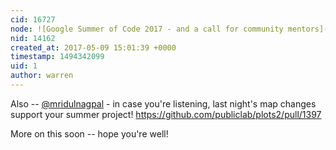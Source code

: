 ```yaml
---
cid: 16727
node: ![Google Summer of Code 2017 - and a call for community mentors](../notes/warren/05-04-2017/google-summer-of-code-2017-and-a-call-for-community-mentors)
nid: 14162
created_at: 2017-05-09 15:01:39 +0000
timestamp: 1494342099
uid: 1
author: warren
---
```


Also -- [@mridulnagpal](/profile/mridulnagpal) - in case you're listening, last night's map changes support your summer project! https://github.com/publiclab/plots2/pull/1397

More on this soon -- hope you're well!